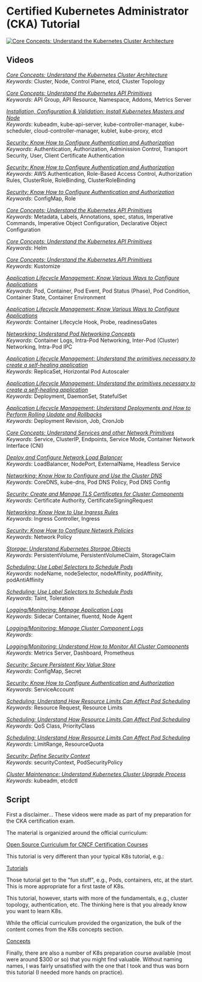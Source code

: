 # Certified Kubernetes Administrator (CKA) Tutorial

[![Core Concepts: Understand the Kubernetes Cluster Architecture](http://img.youtube.com/vi/VdkDxGsQhmY/0.jpg)](https://youtu.be/VdkDxGsQhmY)

## Videos

*[Core Concepts: Understand the Kubernetes Cluster Architecture](01-understand-the-kubernetes-cluster-architecture)*  
*Keywords*: Cluster, Node, Control Plane, etcd, Cluster Topology

*[Core Concepts: Understand the Kubernetes API Primitives](02-understand-the-kubernetes-api-primitives)*  
*Keywords*: API Group, API Resource, Namespace, Addons, Metrics Server

*[Installation, Configuration & Validation: Install Kubernetes Masters and Node](03-install-kubernetes-masters-and-nodes)*  
*Keywords*: kubeadm, kube-api-server, kube-controller-manager, kube-scheduler, cloud-controller-manager, kublet, kube-proxy, etcd

*[Security: Know How to Configure Authentication and Authorization](04-know-how-to-configure-authentication-and-authorization)*  
*Keywords*: Authentication, Authorization, Adminission Control, Transport Security, User, Client Certificate Authentication

*[Security: Know How to Configure Authentication and Authorization](05-know-how-to-configure-authentication-and-authorization)*  
*Keywords*: AWS Authentication, Role-Based Access Control, Authorization Rules, ClusterRole, RoleBinding, ClusterRoleBinding

*[Security: Know How to Configure Authentication and Authorization](06-know-how-to-configure-authentication-and-authorization)*  
*Keywords*: ConfigMap, Role

*[Core Concepts: Understand the Kubernetes API Primitives](07-understand-the-kubernetes-api-primitives)*  
*Keywords*: Metadata, Labels, Annotations, spec, status, Imperative Commands, Imperative Object Configuration, Declarative Object Configuration

*[Core Concepts: Understand the Kubernetes API Primitives](08-understand-the-kubernetes-api-primitives)*  
*Keywords*: Helm

*[Core Concepts: Understand the Kubernetes API Primitives](09-understand-the-kubernetes-api-primitives)*  
*Keywords*: Kustomize

*[Application Lifecycle Management: Know Various Ways to Configure Applications](10-know-various-ways-to-configure-applications)*  
*Keywords*: Pod, Container, Pod Event, Pod Status (Phase), Pod Condition, Container State, Container Environment

*[Application Lifecycle Management: Know Various Ways to Configure Applications](11-know-various-ways-to-configure-applications)*  
*Keywords*: Container Lifecycle Hook, Probe, readinessGates

*[Networking: Understand Pod Networking Concepts](12-understand-pod-networking-concepts)*  
*Keywords*: Container Logs, Intra-Pod Networking, Inter-Pod (Cluster) Networking, Intra-Pod IPC

*[Application Lifecycle Management: Understand the primitives necessary to create a self-healing application](13-understand-self-healing-application)*  
*Keywords*: ReplicaSet, Horizontal Pod Autoscaler

*[Application Lifecycle Management: Understand the primitives necessary to create a self-healing application](14-understand-self-healing-application)*  
*Keywords*: Deployment, DaemonSet, StatefulSet

*[Application Lifecycle Management: Understand Deployments and How to Perform Rolling Update and Rollbacks](15-understand-deployments)*  
*Keywords*: Deployment Revision, Job, CronJob

*[Core Concepts: Understand Services and other Network Primitives](16-understand-services)*  
*Keywords*: Service, ClusterIP, Endpoints, Service Mode, Container Network Interface (CNI)

*[Deploy and Configure Network Load Balancer](17-network-load-balancer)*  
*Keywords*: LoadBalancer, NodePort, ExternalName, Headless Service

*[Networking: Know How to Configure and Use the Cluster DNS](18-configure-and-use-cluster-dns)*  
*Keywords*: CoreDNS, kube-dns, Pod DNS Policy, Pod DNS Config

*[Security: Create and Manage TLS Certificates for Cluster Components](19-create-manage-tls-certificates)*  
*Keywords*: Certificate Authority, CertificateSigningRequest

*[Networking: Know How to Use Ingress Rules](20-know-how-to-use-ingress-rules)*  
*Keywords*: Ingress Controller, Ingress

*[Security: Know How to Configure Network Policies](21-know-how-to-configure-network-policies)*  
*Keywords*: Network Policy

*[Storage: Understand Kubernetes Storage Objects](22-understand-kubernetes-storage-objects)*  
*Keywords*: PersistentVolume, PersistentVolumeClaim, StorageClaim 

*[Scheduling: Use Label Selectors to Schedule Pods](23-use-label-selectors-to-schedule-pods)*  
*Keywords*: nodeName, nodeSelector, nodeAffinity, podAffinity, podAntiAffinity

*[Scheduling: Use Label Selectors to Schedule Pods](24-use-label-selectors-to-schedule-pods)*  
*Keywords*: Taint, Toleration

*[Logging/Monitoring: Manage Application Logs](25-manage-application-logs)*  
*Keywords*: Sidecar Container, fluentd, Node Agent  

*[Logging/Monitoring: Manage Cluster Component Logs](26-manage-cluster-component-logs)*  
*Keywords*:

*[Logging/Monitoring: Understand How to Monitor All Cluster Components](27-understand-how-to-monitor-all-cluster-components)*  
*Keywords*: Metrics Server, Dashboard, Prometheus 

*[Security: Secure Persistent Key Value Store](28-secure-persistent-key-value-store)*  
*Keywords*: ConfigMap, Secret

*[Security: Know How to Configure Authentication and Authorization](29-know-how-to-configure-authentication-and-authorization)*  
*Keywords*: ServiceAccount

*[Scheduling: Understand How Resource Limits Can Affect Pod Scheduling](30-understand-resource-limits)*  
*Keywords*: Resource Request, Resource Limits

*[Scheduling: Understand How Resource Limits Can Affect Pod Scheduling](31-understand-resource-limits)*  
*Keywords*: QoS Class, PriorityClass

*[Scheduling: Understand How Resource Limits Can Affect Pod Scheduling](32-understand-resource-limits)*  
*Keywords*: LimitRange, ResourceQuota 

*[Security: Define Security Context](33-define-security-contexts)*  
*Keywords*: securityContext, PodSecurityPolicy

*[Cluster Maintenance: Understand Kubernetes Cluster Upgrade Process](34-understand-kubernetes-cluster-upgrade-process)*  
*Keywords*: kubeadm, etcdctl

## Script

First a disclaimer...  These videos were made as part of my preparation for the CKA certification exam.

The material is organizied around the official curriculum:

[Open Source Curriculum for CNCF Certification Courses](https://github.com/cncf/curriculum)

This tutorial is very different than your typical K8s tutorial, e.g.:

[Tutorials](https://kubernetes.io/docs/tutorials/)

Those tutorial get to the "fun stuff", e.g., Pods, containers, etc, at the start.  This is more appropriate for a first taste of K8s.

This tutorial, however, starts with more of the fundamentals, e.g., cluster topology, authentication, etc. The thinking here is that you already know you want to learn K8s.

While the official curriculum provided the organization, the bulk of the content comes from the K8s concepts section.

[Concepts](https://kubernetes.io/docs/concepts/)

Finally, there are also a number of K8s preparation course available (most were around $300 or so) that you might find valuable. Without naming names, I was fairly unsatisfied with the one that I took and thus was born this tutorial (I needed more hands on practice).
